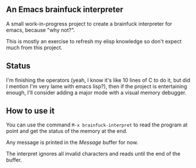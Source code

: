 ## An Emacs brainfuck interpreter 

A small work-in-progress project to create a brainfuck interpreter for emacs, because "why not?".

This is mostly an exercise to refresh my elisp knowledge so don't expect much from this project.

## Status

I'm finishing the operators (yeah, I know it's like 10 lines of C to do it, but did I mention I'm very lame with emacs lisp?), then if the project is entertaining enough, I'll consider adding a major mode with a visual memory debugger.

## How to use it

You can use the command `M-x brainfuck-interpret` to read the program at point and get the status of the memory at the end. 

Any message is printed in the *Message* buffer for now.

The interpret ignores all invalid characters and reads until the end of the buffer.
